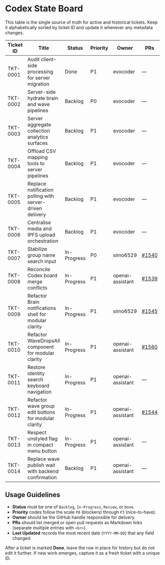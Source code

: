 # Codex State Board

This table is the single source of truth for active and historical tickets. Keep it alphabetically sorted by ticket ID and update it whenever any metadata changes.

| Ticket ID | Title | Status | Priority | Owner | PRs | Last Updated |
|-----------|-------|--------|----------|-------|-----|--------------|
| TKT-0001 | Audit client-side processing for server migration | Done | P1 | evocoder | — | 2025-10-14 |
| TKT-0002 | Server-side hydrate brain and wave pipelines | Backlog | P0 | evocoder | — | 2025-10-14 |
| TKT-0003 | Server aggregate collection analytics surfaces | Backlog | P1 | evocoder | — | 2025-10-14 |
| TKT-0004 | Offload CSV mapping tools to server pipelines | Backlog | P1 | evocoder | — | 2025-10-14 |
| TKT-0005 | Replace notification polling with server-driven delivery | Backlog | P1 | evocoder | — | 2025-10-14 |
| TKT-0006 | Centralise media and IPFS upload orchestration | Backlog | P1 | evocoder | — | 2025-10-14 |
| TKT-0007 | Stabilize group name search input | In-Progress | P0 | simo6529 | [#1540](https://github.com/6529-Collections/6529seize-frontend/pull/1540) | 2025-10-14 |
| TKT-0008 | Reconcile Codex board merge conflicts | In-Progress | P1 | openai-assistant | [#1539](https://github.com/6529-Collections/6529seize-frontend/pull/1539) | 2025-10-14 |
| TKT-0009 | Refactor Brain notifications shell for modular clarity | In-Progress | P1 | simo6529 | [#1545](https://github.com/6529-Collections/6529seize-frontend/pull/1545) | 2025-10-15 |
| TKT-0010 | Refactor WaveDropsAll component for modular clarity | In-Progress | P1 | openai-assistant | [#1560](https://github.com/6529-Collections/6529seize-frontend/pull/1560) | 2025-10-22 |
| TKT-0011 | Restore identity search keyboard navigation | In-Progress | P1 | openai-assistant | — | 2025-10-24 |
| TKT-0012 | Refactor wave group edit buttons for modular clarity | In-Progress | P1 | openai-assistant | [#1544](https://github.com/6529-Collections/6529seize-frontend/pull/1544) | 2025-10-24 |
| TKT-0013 | Respect unstyled flag in compact menu button | In-Progress | P1 | openai-assistant | — | 2025-10-23 |
| TKT-0014 | Replace wave publish wait with backend confirmation | Backlog | P1 | openai-assistant | — | 2025-10-24 |

## Usage Guidelines

- **Status** must be one of `Backlog`, `In-Progress`, `Review`, or `Done`.
- **Priority** codes follow the scale `P0` (blockers) through `P3` (nice-to-have).
- **Owner** should be the GitHub handle responsible for delivery.
- **PRs** should list merged or open pull requests as Markdown links (separate multiple entries with `<br>`).
- **Last Updated** records the most recent date (`YYYY-MM-DD`) that any field changed.

After a ticket is marked **Done**, leave the row in place for history but do not edit it further. If new work emerges, capture it as a fresh ticket with a unique ID.
